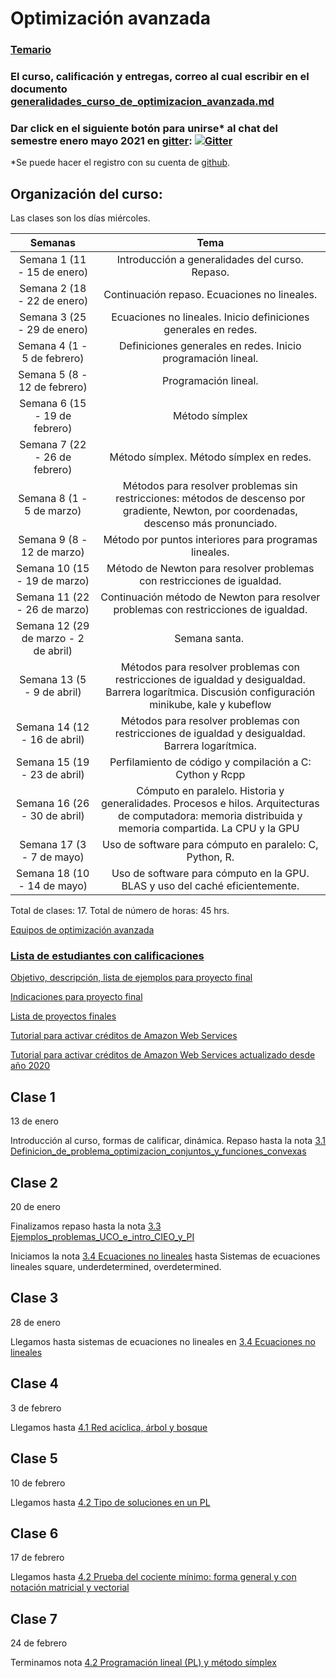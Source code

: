 # Optimización avanzada

### [Temario](https://drive.google.com/file/d/17ydFChBFxxAOzsIPwUu90KR01zRXdCNZ/view?usp=sharing)

### El curso, calificación y entregas, correo al cual escribir en el documento [generalidades_curso_de_optimizacion_avanzada.md](generalidades_curso_de_optimizacion_avanzada.md)

### Dar click en el siguiente botón para unirse\* al chat del semestre enero mayo 2021 en [gitter](https://gitter.im/): [![Gitter](https://badges.gitter.im/optimizacion-2-2021-1/community.svg)](https://gitter.im/optimizacion-2-2021-1/community?utm_source=badge&utm_medium=badge&utm_campaign=pr-badge)

\*Se puede hacer el registro con su cuenta de [github](https://github.com/).

## Organización del curso:

Las clases son los días miércoles.

| Semanas   | Tema                                                              |
| :--------:|:-----------------------------------------------------------------:|
| Semana 1 (11 - 15 de enero) | Introducción a generalidades del curso. Repaso.|
| Semana 2 (18 - 22 de enero) | Continuación repaso. Ecuaciones no lineales.|
| Semana 3 (25 - 29 de enero) | Ecuaciones no lineales. Inicio definiciones generales en redes. |
| Semana 4 (1 - 5 de febrero) | Definiciones generales en redes. Inicio programación lineal. |
| Semana 5 (8 - 12 de febrero) |  Programación lineal.|
| Semana 6 (15 - 19 de febrero) | Método símplex|
| Semana 7 (22 - 26 de febrero)| Método símplex. Método símplex en redes.|
| Semana 8 (1 - 5 de marzo) | Métodos para resolver problemas sin restricciones: métodos de descenso por gradiente, Newton, por coordenadas, descenso más pronunciado.|
| Semana 9 (8 - 12 de marzo)  | Método por puntos interiores para programas lineales.|
| Semana 10 (15 - 19 de marzo)| Método de Newton para resolver problemas con restricciones de igualdad.|
| Semana 11 (22 - 26 de marzo) | Continuación método de Newton para resolver problemas con restricciones de igualdad.|
| Semana 12 (29 de marzo - 2 de abril) | Semana santa. |
| Semana 13 (5 - 9 de abril) | Métodos para resolver problemas con restricciones de igualdad y desigualdad. Barrera logarítmica. Discusión configuración minikube, kale y kubeflow |
| Semana 14 (12 - 16 de abril) | Métodos para resolver problemas con restricciones de igualdad y desigualdad. Barrera logarítmica.|
| Semana 15 (19 - 23 de abril) | Perfilamiento de código y compilación a C: Cython y Rcpp |
| Semana 16 (26 - 30 de abril) | Cómputo en paralelo. Historia y generalidades. Procesos e hilos. Arquitecturas de computadora: memoria distribuida y memoria compartida. La CPU y la GPU |
| Semana 17 (3 - 7 de mayo) | Uso de software para cómputo en paralelo: C, Python, R.|
| Semana 18 (10 - 14 de mayo) | Uso de software para cómputo en la GPU. BLAS y uso del caché eficientemente.|



Total de clases: 17. Total de número de horas: 45 hrs.


[Equipos de optimización avanzada]()

### [Lista de estudiantes con calificaciones]()

[Objetivo, descripción, lista de ejemplos para proyecto final](proyecto_final)

[Indicaciones para proyecto final](proyecto_final/indicaciones)

[Lista de proyectos finales](proyecto_final/proyectos)

[Tutorial para activar créditos de Amazon Web Services](https://github.com/ITAM-DS/analisis-numerico-computo-cientifico/wiki/0.Activar-creditos-de-AWS)

[Tutorial para activar créditos de Amazon Web Services actualizado desde año 2020](https://github.com/ITAM-DS/analisis-numerico-computo-cientifico/wiki/0.1Activar-creditos-de-AWS-(update))


## Clase 1

13 de enero

Introducción al curso, formas de calificar, dinámica.
Repaso hasta la nota [3.1 Definicion_de_problema_optimizacion_conjuntos_y_funciones_convexas](https://itam-ds.github.io/analisis-numerico-computo-cientifico/III.optimizacion_convexa/3.1/Definicion_de_problema_optimizacion_conjuntos_y_funciones_convexas.html#)

## Clase 2

20 de enero

Finalizamos repaso hasta la nota [3.3 Ejemplos_problemas_UCO_e_intro_CIEO_y_PI](https://itam-ds.github.io/analisis-numerico-computo-cientifico/III.optimizacion_convexa/3.3/Ejemplos_problemas_UCO_e_intro_CIEO_y_PI.html)

Iniciamos la nota [3.4 Ecuaciones no lineales](https://itam-ds.github.io/analisis-numerico-computo-cientifico/III.optimizacion_convexa/3.4/Ecuaciones_no_lineales.html) hasta Sistemas de ecuaciones lineales square, underdetermined, overdetermined.

## Clase 3

28 de enero

Llegamos hasta sistemas de ecuaciones no lineales en [3.4 Ecuaciones no lineales](https://itam-ds.github.io/analisis-numerico-computo-cientifico/III.optimizacion_convexa/3.4/Ecuaciones_no_lineales.html#sistema-de-ecuaciones-no-linales)


## Clase 4

3 de febrero

Llegamos hasta [4.1 Red acíclica, árbol y bosque](https://itam-ds.github.io/analisis-numerico-computo-cientifico/IV.optimizacion_en_redes_y_prog_lineal/4.1/Definiciones_generales_de_flujo_en_redes.html#red-aciclica-arbol-y-bosque)


## Clase 5

10 de febrero

Llegamos hasta [4.2 Tipo de soluciones en un PL](https://itam-ds.github.io/analisis-numerico-computo-cientifico/IV.optimizacion_en_redes_y_prog_lineal/4.2/Programacion_lineal_y_metodo_simplex.html#tipo-de-soluciones-en-un-pl)

## Clase 6

17 de febrero

Llegamos hasta [4.2 Prueba del cociente mínimo: forma general y con notación matricial y vectorial](https://itam-ds.github.io/analisis-numerico-computo-cientifico/IV.optimizacion_en_redes_y_prog_lineal/4.2/Programacion_lineal_y_metodo_simplex.html#prueba-del-cociente-minimo-forma-general-y-con-notacion-matricial-y-vectorial)


## Clase 7

24 de febrero

Terminamos nota [4.2 Programación lineal (PL) y método símplex](https://itam-ds.github.io/analisis-numerico-computo-cientifico/IV.optimizacion_en_redes_y_prog_lineal/4.2/Programacion_lineal_y_metodo_simplex.html)